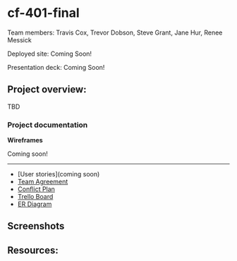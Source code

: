 # cf-401-final
Team members: Travis Cox, Trevor Dobson, Steve Grant, Jane Hur, Renee Messick


Deployed site: Coming Soon!

Presentation deck: Coming Soon!

## Project overview:

TBD

### Project documentation

**Wireframes**

Coming soon!

---

- [User stories](coming soon)
- [Team Agreement](projectDocs/TeamAgreement.md)
- [Conflict Plan](projectDocs/conflictPlan.md)
- [Trello Board](Soon!)
- [ER Diagram](Soon!)


## Screenshots



## Resources:


